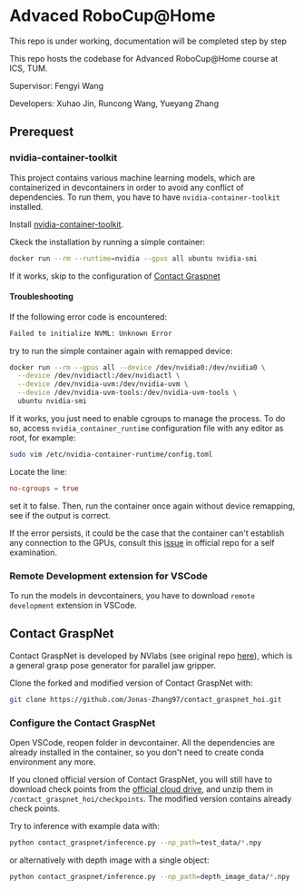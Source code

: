 # Advaced RoboCup@Home

This repo is under working, documentation will be completed step by step

This repo hosts the codebase for Advanced RoboCup@Home course at ICS, TUM.

Supervisor: Fengyi Wang

Developers: Xuhao Jin, Runcong Wang, Yueyang Zhang

## Prerequest

### nvidia-container-toolkit

This project contains various machine learning models, which are containerized in devcontainers in order to avoid any conflict of dependencies. To run them, you have to have `nvidia-container-toolkit` installed.

Install [nvidia-container-toolkit](https://docs.nvidia.com/datacenter/cloud-native/container-toolkit/latest/install-guide.html).

Ckeck the installation by running a simple container:

```bash
docker run --rm --runtime=nvidia --gpus all ubuntu nvidia-smi
```

If it works, skip to the configuration of [Contact Graspnet](#contact-graspnet)

#### Troubleshooting

If the following error code is encountered:

```bash
Failed to initialize NVML: Unknown Error
```

try to run the simple container again with remapped device:

```bash
docker run --rm --gpus all --device /dev/nvidia0:/dev/nvidia0 \
  --device /dev/nvidiactl:/dev/nvidiactl \
  --device /dev/nvidia-uvm:/dev/nvidia-uvm \
  --device /dev/nvidia-uvm-tools:/dev/nvidia-uvm-tools \
  ubuntu nvidia-smi
```

If it works, you just need to enable cgroups to manage the process. To do so, access `nvidia_container_runtime` configuration file with any editor as root, for example:

```bash
sudo vim /etc/nvidia-container-runtime/config.toml
```

Locate the line:

```toml
no-cgroups = true
```

set it to false. Then, run the container once again without device remapping, see if the output is correct.

If the error persists, it could be the case that the container can't establish any connection to the GPUs, consult this [issue](https://github.com/NVIDIA/nvidia-docker/issues/1730) in official repo for a self examination.

### Remote Development extension for VSCode

To run the models in devcontainers, you have to download `remote development` extension in VSCode.

## Contact GraspNet

Contact GraspNet is developed by NVlabs (see original repo [here](https://github.com/NVlabs/contact_graspnet/tree/main)), which is a general grasp pose generator for parallel jaw gripper.

Clone the forked and modified version of Contact GraspNet with:

```bash
git clone https://github.com/Jonas-Zhang97/contact_graspnet_hoi.git
```

### Configure the Contact GraspNet

Open VSCode, reopen folder in devcontainer. All the dependencies are already installed in the container, so you don't need to create conda environment any more.

If you cloned official version of Contact GraspNet, you will still have to download check points from the [official cloud drive](https://drive.google.com/drive/folders/1tBHKf60K8DLM5arm-Chyf7jxkzOr5zGl), and unzip them in `/contact_graspnet_hoi/checkpoints`. The modified version contains already check points.

Try to inference with example data with:

```bash
python contact_graspnet/inference.py --np_path=test_data/*.npy
```

or alternatively with depth image with a single object:

```bash
python contact_graspnet/inference.py --np_path=depth_image_data/*.npy
```

